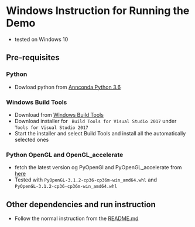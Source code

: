 # Windows Instruction for Running the Demo
- tested on Windows 10
## Pre-requisites
### Python
- Dowload python from [Annconda Python 3.6](https://www.anaconda.com/download/#download)

### Windows Build Tools
- Download from [Windows Build Tools](https://www.visualstudio.com/downloads/)
- Download installer for ` Build Tools for Visual Studio 2017` under `Tools for Visual Studio 2017`
- Start the installer and select Build Tools and install all the automatically selected ones

### Python OpenGL and OpenGL_accelerate
- fetch the latest version og PyOpenGl and PyOpenGL_accelerate from [here](https://www.lfd.uci.edu/~gohlke/pythonlibs/#pyopengl)
- Tested with `PyOpenGL‑3.1.2‑cp36‑cp36m‑win_amd64.whl` and `PyOpenGL‑3.1.2‑cp36‑cp36m‑win_amd64.whl`

## Other dependencies and run instruction
- Follow the normal instruction from the [README.md](README.md)